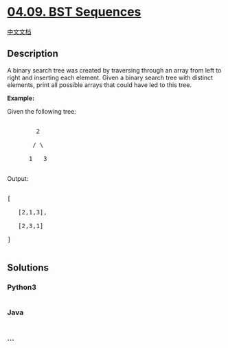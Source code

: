 # [04.09. BST Sequences](https://leetcode.cn/problems/bst-sequences-lcci)

[中文文档](/lcci/04.09.BST%20Sequences/README.md)

## Description

<p>A binary search tree was created by traversing through an array from left to right and inserting each element. Given a binary search tree with distinct elements, print all possible arrays that could have led to this tree.</p>

<p><strong>Example:</strong><br />

Given the following tree:</p>

<pre>

        2

       / \

      1   3

</pre>

<p>Output:</p>

<pre>

[

   [2,1,3],

   [2,3,1]

]

</pre>

## Solutions

<!-- tabs:start -->

### **Python3**

```python

```

### **Java**

```java

```

### **...**

```

```

<!-- tabs:end -->
